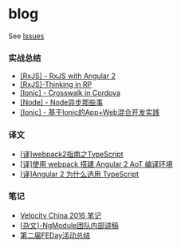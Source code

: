 # blog

See [Issues](https://github.com/lizhonghui/blog/issues)

### 实战总结
- [[RxJS] - RxJS with Angular 2](https://github.com/lizhonghui/blog/issues/8)
- [[RxJS]-Thinking in RP](https://github.com/lizhonghui/blog/issues/6)
- [[Ionic] - Crosswalk in Cordova](https://github.com/lizhonghui/blog/issues/4)
- [[Node] - Node异步那些事](https://github.com/lizhonghui/blog/issues/2)
- [[Ionic] - 基于Ionic的App+Web混合开发实践](https://github.com/lizhonghui/blog/issues/1)

### 译文
- [[译]webpack2指南之TypeScript](https://github.com/lizhonghui/blog/issues/12)
- [[译]使用 webpack 搭建 Angular 2 AoT 编译环境](https://github.com/lizhonghui/blog/issues/11)
- [[译]Angular 2 为什么选用 TypeScript](https://github.com/lizhonghui/blog/issues/10)

### 笔记
- [Velocity China 2016 笔记](https://github.com/lizhonghui/blog/issues/9)
- [[杂文]-NgModule团队内部讲稿](https://github.com/lizhonghui/blog/issues/5)
- [第二届FEDay活动总结](https://github.com/lizhonghui/blog/issues/3)